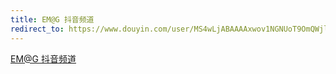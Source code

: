 ```yaml
---
title: EM@G 抖音频道
redirect_to: https://www.douyin.com/user/MS4wLjABAAAAxwov1NGNUoT9OmQWjlZiaKcZgTJGt9agBNkBdk3pqBBLlgxcaLXqtsS9Ge_mw8PL
---
```


<a href="https://www.douyin.com/user/MS4wLjABAAAAxwov1NGNUoT9OmQWjlZiaKcZgTJGt9agBNkBdk3pqBBLlgxcaLXqtsS9Ge_mw8PL" title="EM@G 抖音频道">EM@G 抖音频道</a>
